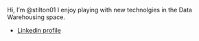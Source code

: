Hi, I’m @stilton01 I enjoy playing with new technolgies in the Data Warehousing space.  
- [Linkedin profile](https://www.linkedin.com/in/stephentilton/)

<!---
stilton01/stilton01 is a ✨ special ✨ repository because its `README.md` (this file) appears on your GitHub profile.
You can click the Preview link to take a look at your changes.
--->
